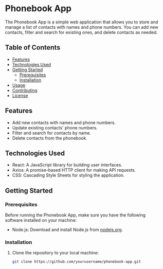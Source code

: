 # Phonebook App

The Phonebook App is a simple web application that allows you to store and manage a list of contacts with names and phone numbers. You can add new contacts, filter and search for existing ones, and delete contacts as needed.

## Table of Contents

- [Features](#features)
- [Technologies Used](#technologies-used)
- [Getting Started](#getting-started)
  - [Prerequisites](#prerequisites)
  - [Installation](#installation)
- [Usage](#usage)
- [Contributing](#contributing)
- [License](#license)

## Features

- Add new contacts with names and phone numbers.
- Update existing contacts' phone numbers.
- Filter and search for contacts by name.
- Delete contacts from the phonebook.

## Technologies Used

- React: A JavaScript library for building user interfaces.
- Axios: A promise-based HTTP client for making API requests.
- CSS: Cascading Style Sheets for styling the application.

## Getting Started

### Prerequisites

Before running the Phonebook App, make sure you have the following software installed on your machine:

- Node.js: Download and install Node.js from [nodejs.org](https://nodejs.org/).

### Installation

1. Clone the repository to your local machine:

   ```bash
   git clone https://github.com/yourusername/phonebook-app.git
